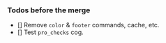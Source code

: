 ### Todos before the merge

- [] Remove `color` & `footer` commands, cache, etc.
- [] Test `pro_checks` cog.